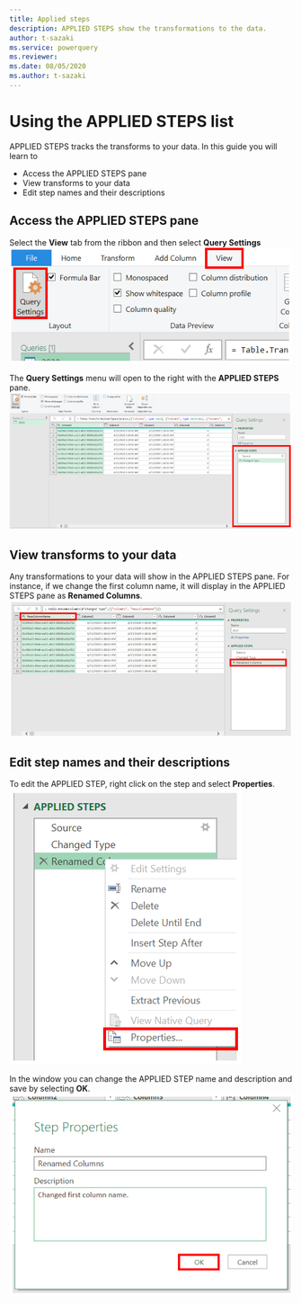 ```yaml
---
title: Applied steps
description: APPLIED STEPS show the transformations to the data.
author: t-sazaki
ms.service: powerquery
ms.reviewer: 
ms.date: 08/05/2020
ms.author: t-sazaki
---
```


# Using the APPLIED STEPS list
APPLIED STEPS tracks the transforms to your data. In this guide you will learn to 
- Access the APPLIED STEPS pane
- View transforms to your data
- Edit step names and their descriptions

## Access the APPLIED STEPS pane
Select the **View** tab from the ribbon and then select **Query Settings**
![APPLIED STEPS view](images/applied-steps-view.png)

The **Query Settings** menu will open to the right with the **APPLIED STEPS** pane.
![APPLIED STEPS view](images/applied-steps-query-settings.png)

## View transforms to your data
Any transformations to your data will show in the APPLIED STEPS pane. For instance, if we change the first column name, it will display in the APPLIED STEPS pane as **Renamed Columns**.
![APPLIED STEPS view](images/applied-steps-new-column-name.png)

## Edit step names and their descriptions

To edit the APPLIED STEP, right click on the step and select **Properties**.
![APPLIED STEPS view](images/applied-steps-properties.png)

In the window you can change the APPLIED STEP name and description and save by selecting **OK**.
![APPLIED STEPS view](images/applied-steps-properties-window.png)
